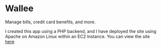 # Wallee
Manage bills, credit card benefits, and more.

I created this app using a PHP backend, and I have deployed the site using Apache
on Amazon Linux within an EC2 Instance. You can view the site [here](http://ec2-54-161-78-109.compute-1.amazonaws.com/)
